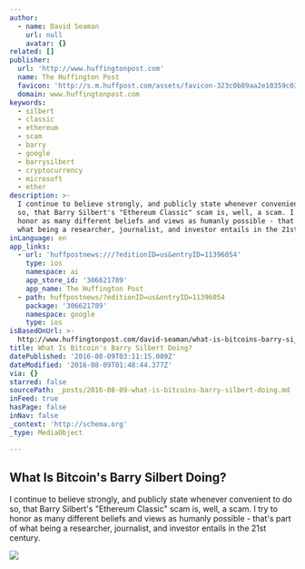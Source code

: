```yaml
---
author:
  - name: David Seaman
    url: null
    avatar: {}
related: []
publisher:
  url: 'http://www.huffingtonpost.com'
  name: The Huffington Post
  favicon: 'http://s.m.huffpost.com/assets/favicon-323c0b89aa2e10359c0389ac87254b1b.ico'
  domain: www.huffingtonpost.com
keywords:
  - silbert
  - classic
  - ethereum
  - scam
  - barry
  - google
  - barrysilbert
  - cryptocurrency
  - microsoft
  - ether
description: >-
  I continue to believe strongly, and publicly state whenever convenient to do
  so, that Barry Silbert's "Ethereum Classic" scam is, well, a scam. I try to
  honor as many different beliefs and views as humanly possible - that's part of
  what being a researcher, journalist, and investor entails in the 21st century.
inLanguage: en
app_links:
  - url: 'huffpostnews:///?editionID=us&entryID=11396054'
    type: ios
    namespace: ai
    app_store_id: '306621789'
    app_name: The Huffington Post
  - path: huffpostnews/?editionID=us&entryID=11396054
    package: '306621789'
    namespace: google
    type: ios
isBasedOnUrl: >-
  http://www.huffingtonpost.com/david-seaman/what-is-bitcoins-barry-si_b_11396054.html
title: What Is Bitcoin's Barry Silbert Doing?
datePublished: '2016-08-09T03:11:15.009Z'
dateModified: '2016-08-09T01:48:44.377Z'
via: {}
starred: false
sourcePath: _posts/2016-08-09-what-is-bitcoins-barry-silbert-doing.md
inFeed: true
hasPage: false
inNav: false
_context: 'http://schema.org'
_type: MediaObject

---
```

<article style=""><h1>What Is Bitcoin's Barry Silbert Doing?</h1><p>I continue to believe strongly, and publicly state whenever convenient to do so, that Barry Silbert's "Ethereum Classic" scam is, well, a scam. I try to honor as many different beliefs and views as humanly possible - that's part of what being a researcher, journalist, and investor entails in the 21st century.</p><img src="http://i.huffpost.com/gen/1516804/images/o-BITCOINS-facebook.jpg" /></article>